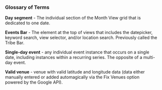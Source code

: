 <h3>Glossary of Terms</h3>

**Day segment** - The individual section of the Month View grid that is dedicated to one date. 

**Events Bar** - The element at the top of views that includes the datepicker, keyword search, view selector, and/or location search. Previously called the Tribe Bar.

**Single-day event** - any individual event instance that occurs on a single date, including instances within a recurring series. The opposite of a multi-day event.

**Valid venue** - venue with valid latitude and longitude data (data either manually entered or added automagically via the Fix Venues option powered by the Google API).

